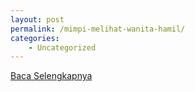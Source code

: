 ```yaml
---
layout: post
permalink: /mimpi-melihat-wanita-hamil/
categories:
    - Uncategorized
---
```


[Baca Selengkapnya](/07)